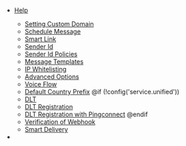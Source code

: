 - [Help](#)

  - [Setting Custom Domain](/docs/{version}/branding)
  - [Schedule Message](/docs/{version}/schedule)
  - [Smart Link](/docs/{version}/smart-link)
  - [Sender Id](/docs/{version}/sender)
  - [Sender Id Policies](/docs/{version}/sender_policies)
  - [Message Templates](/docs/{version}/templates)
  - [IP Whitelisting](/docs/{version}/whitelisting)
  - [Advanced Options](/docs/{version}/options)
  - [Voice Flow](/docs/{version}/voice/)
  - [Default Country Prefix](/docs/{version}/default_country/)
    @if (!config('service.unified'))
  - [DLT](/docs/{version}/dlt/)
  - [DLT Registration](/docs/{version}/dlt/registration)
  - [DLT Registration with Pingconnect](/docs/{version}/dlt/videocon)
    @endif
  - [Verification of Webhook](/docs/{version}/verify-webhook)
  - [Smart Delivery](/docs/{version}/smart-delivery)

-

